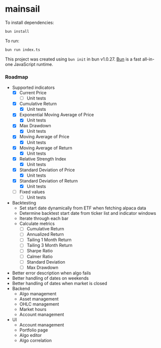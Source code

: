 # mainsail

To install dependencies:

```bash
bun install
```

To run:

```bash
bun run index.ts
```

This project was created using `bun init` in bun v1.0.27. [Bun](https://bun.sh) is a fast all-in-one JavaScript runtime.

### Roadmap

- Supported indicators
    - [x] Current Price
        - [ ] Unit tests
    - [x] Cumulative Return
        - [x] Unit tests
    - [x] Exponential Moving Average of Price
        - [x] Unit tests
    - [x] Max Drawdown
        - [x] Unit tests
    - [x] Moving Average of Price
        - [x] Unit tests
    - [x] Moving Average of Return
        - [x] Unit tests
    - [x] Relative Strength Index
        - [x] Unit tests
    - [x] Standard Deviation of Price
        - [x] Unit tests
    - [x] Standard Deviation of Return
        - [x] Unit tests
    - [ ] Fixed values
        - [ ] Unit tests
- Backtesting
    - Set start date dynamically from ETF when fetching alpaca data
    - Determine backtest start date from ticker list and indicator windows
    - Iterate through each bar
    - Calculate metrics
        - [ ] Cumulative Return
        - [ ] Annualized Return
        - [ ] Tailing 1 Month Return
        - [ ] Tailing 3 Month Return
        - [ ] Sharpe Ratio
        - [ ] Calmer Ratio
        - [ ] Standard Deviation
        - [ ] Max Drawdown
- Better error description when algo fails
- Better handling of dates on weekends
- Better handling of dates when market is closed
- Backend
    - Algo management
    - Asset management
    - OHLC management
    - Market hours
    - Account management
- UI
    - Account management
    - Portfolio page
    - Algo editor
    - Algo correlation
